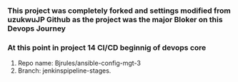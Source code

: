 

### This project was completely forked and settings modified from uzukwuJP Github as the project was the major Bloker on this Devops Journey

 ### At this point in project 14 CI/CD beginnig of devops core
1. Repo name: Bjrules/ansible-config-mgt-3
2. Branch: jenkinspipeline-stages.